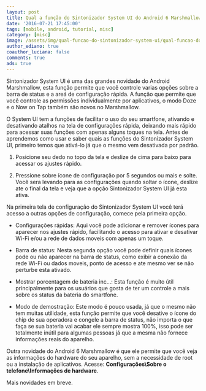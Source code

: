 ```yaml
---
layout: post
title: Qual a função do Sintonizador System UI do Android 6 Marshmallow?
date: '2016-07-21 17:45:00'
tags: [mobile, android, tutorial, misc]
category: [misc]
image: /assets/img/qual-funcao-do-sintonizador-system-ui/qual-funcao-do-sintonizador-system-ui.jpg
author_ediano: true
coauthor_luciana: false
comments: true
ads: true
---
```


Sintonizador System UI é uma das grandes novidade do Android  Marshmallow, esta função permite que você controle varias opções sobre a barra de status e a areá de configuração rápida. A função que permite que você controle as permissões individualmente por aplicativos, o modo Doze e o Now on Tap também são novos no Marshmallow.

O System UI tem a funções de facilitar o uso do seu smartfone, ativando e desativando atalhos na tela de configurações rápida, deixando mais rápido para acessar suas funções com apenas alguns toques na tela. Antes de aprendemos como usar e saber quais as funções do Sintonizador System UI, primeiro temos que ativá-lo já que o mesmo vem desativada por padrão.

1. Posicione seu dedo no topo da tela e deslize de cima para baixo para acessar os ajustes rápido.

2. Pressione sobre ícone de configuração por 5 segundos ou mais e solte.
Você sera levando para as configurações quando soltar o ícone, deslize ate o final da tela e veja que a opção Sintonizador System UI já esta ativa.

Na primeira tela de configuração do Sintonizador System UI você terá acesso a outras opções de configuração, comece pela primeira opção.

* Configurações rápidas: Aqui você pode adicionar e remover ícones para aparecer nos ajustes rápido, facilitando o acesso para ativar e desativar Wi-Fi e/ou a rede de dados moveis com apenas um toque.

* Barra de status: Nesta segunda opção você pode definir quais ícones pode ou não aparecer na barra de status, como exibir a conexão da rede Wi-Fi ou dados moveis, ponto de acesso e ate mesmo ver se não perturbe esta ativado.

* Mostrar porcentagem de bateria inc…: Esta função é muito útil principalmente para os usuários que gosta de ter um controle a mais sobre os status da bateria do smartfone.

* Modo de demostração: Este modo é pouco usada, já que o mesmo não tem muitas utilidade, esta função permite que você desative o ícone do chip de sua operadora e congele a barra de status, não importa o que faça se sua bateria vai acabar ele sempre mostra 100%, isso pode ser totalmente inútil  para algumas pessoas já que a mesma não fornece informações reais do aparelho.

Outra novidade do Android 6 Marshmallow é que ele permite que você veja as informações do hardware do seu aparelho, sem a necessidade de root ou a instalação de aplicativos. Acesse: **Configurações\Sobre o telefone\Informações de hardware**.

Mais novidades em breve.